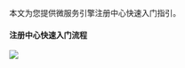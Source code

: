 本文为您提供微服务引擎注册中心快速入门指引。


#### 注册中心快速入门流程
![](https://main.qcloudimg.com/raw/16c0d8d66db1687d37e32d8c3a79b1bb.png)

